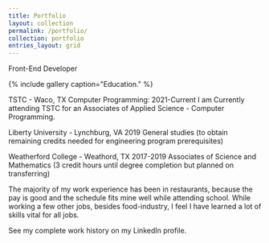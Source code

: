 ```yaml
---
title: Portfolio
layout: collection
permalink: /portfolio/
collection: portfolio
entries_layout: grid
---
```

<!-- ---
title: "Baz Boom Identity"
excerpt: "Baz Boom design system including logo mark, website design, and branding applications."
header:
  image: /assets/images/unsplash-gallery-image-1.jpg
  teaser: assets/images/unsplash-gallery-image-1-th.jpg
sidebar:
  - title: "Role"
    image: http://placehold.it/350x250
    image_alt: "logo"
<!--     text: "Designer, Front-End Developer"
  - title: "Responsibilities"
    text: "Reuters try PR stupid commenters should isn't a business model"
gallery:
  - url: /assets/images/unsplash-gallery-image-1.jpg
    image_path: assets/images/unsplash-gallery-image-1-th.jpg
    alt: "placeholder image 1"
  - url: /assets/images/unsplash-gallery-image-2.jpg
    image_path: assets/images/unsplash-gallery-image-2-th.jpg
    alt: "placeholder image 2"
  - url: /assets/images/unsplash-gallery-image-3.jpg
    image_path: assets/images/unsplash-gallery-image-3-th.jpg
    alt: "placeholder image 3" 
---
 -->

Front-End Developer


{% include gallery caption="Education." %}

TSTC - Waco, TX
Computer Programming: 2021-Current
I am Currently attending TSTC for an Associates of Applied Science - Computer Programming.


Liberty University - Lynchburg, VA
2019
General studies (to obtain remaining credits needed for engineering program prerequisites)

Weatherford College - Weathord, TX
2017-2019
Associates of Science and Mathematics (3 credit hours until degree completion but planned on transferring)



The majority of my work experience has been in restaurants, because the pay is good and the schedule fits mine well while attending school. While working a few other jobs, besides food-industry, I feel I have learned a lot of skills vital for all jobs.

See my complete work history on my LinkedIn profile.

